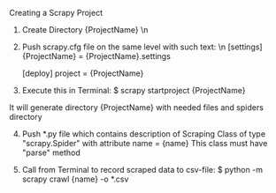 Creating a Scrapy Project

1. Create Directory {ProjectName} \n

2. Push scrapy.cfg file on the same level with such text: \n
    [settings]
    {ProjectName} = {ProjectName}.settings

    [deploy]
    project = {ProjectName}

3. Execute this in Terminal:
  $ scrapy startproject {ProjectName}

  It will generate directory {ProjectName} with needed files and spiders directory 

4. Push *.py file which contains description of Scraping Class of type "scrapy.Spider" with attribute name = {name}
  This class must have "parse" method

5. Call from Terminal to record scraped data to csv-file:
  $ python -m scrapy crawl {name} -o *.csv
